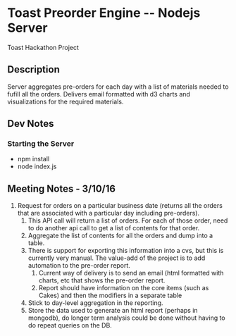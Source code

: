 # Toast Preorder Engine -- Nodejs Server
Toast Hackathon Project 

## Description
Server aggregates pre-orders for each day with a list of materials needed to fufill all the orders. 
Delivers email formatted with d3 charts and visualizations for the required materials.

## Dev Notes

### Starting the Server
* npm install
* node index.js


## Meeting Notes - 3/10/16
1. Request for orders on a particular business date (returns all the orders that are associated with a particular day including pre-orders).
    1. This API call will return a list of orders. For each of those order, need to do another api call to get a list of contents for that order.
    2. Aggregate the list of contents for all the orders and dump into a table.
    3. There is support for exporting this information into a cvs, but this is currently very manual. The value-add of the project is to add automation to the pre-order report.
        1. Current way of delivery is to send an email (html formatted with charts, etc that shows the pre-order report.
        2. Report should have information on the core items (such as Cakes) and then the modifiers in a separate table 
    4. Stick to day-level aggregation in the reporting.
    5. Store the data used to generate an html report (perhaps in mongodb), do longer term analysis could be done without having to do repeat queries on the DB.
